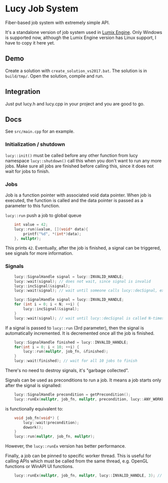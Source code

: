 # Lucy Job System
Fiber-based job system with extremely simple API. 

It's a standalone version of job system used in [Lumix Engine](https://github.com/nem0/lumixengine).
Only Windows is supported now, although the Lumix Engine version has Linux support, I have to copy it here yet.

## Demo 
Create a solution with ```create_solution_vs2017.bat```. The solution is in ```build/tmp/```. Open the solution, compile and run.

## Integration
Just put lucy.h and lucy.cpp in your project and you are good to go.

## Docs

See ```src/main.cpp``` for an example.

### Initialization / shutdown

```lucy::init()``` must be called before any other function from lucy namespace
```lucy::shutdown()``` call this when you don't want to run any more jobs. Make sure all jobs are finished before calling this, since it does not wait for jobs to finish.

### Jobs

Job is a function pointer with associated void data pointer. When job is executed, the function is called and the data pointer is passed as a parameter to this function.

```lucy::run``` push a job to global queue

```cpp
	int value = 42;
	lucy::run(&value, [](void* data){
		printf("%d", *(int*)data);
	}, nullptr);
```

This prints ```42```. Eventually, after the job is finished, a signal can be triggered, see signals for more information.

### Signals

```cpp
	lucy::SignalHandle signal = lucy::INVALID_HANDLE;
	lucy::wait(signal); // does not wait, since signal is invalid
	lucy::incSignal(&signal);
	lucy::wait(signal); // wait until someone calls lucy::decSignal, execute other jobs in the meantime
```

```cpp
	lucy::SignalHandle signal = lucy::INVALID_HANDLE;
	for (int i = 0; i < N; ++i) {
		lucy::incSignal(&signal);
	}
	lucy::wait(signal); // wait until lucy::decSignal is called N-times
```

If a signal is passed to ```lucy::run``` (3rd parameter), then the signal is automatically incremented. It is decremented once all the job is finished.

```cpp
	lucy::SignalHandle finished = lucy::INVALID_HANDLE;
	for(int i = 0; i < 10; ++i) {
		lucy::run(nullptr, job_fn, &finished);
	}
	lucy::wait(finished); // wait for all 10 jobs to finish
```

There's no need to destroy signals, it's "garbage collected".

Signals can be used as preconditions to run a job. It means a job starts only after the signal is signalled:

```cpp
	lucy::SignalHandle precondition = getPrecondition();
	lucy::runEx(nullptr, job_fn, nullptr, precondition, lucy::ANY_WORKER);
```

is functionally equivalent to:

```cpp
	void job_fn(void*) { 
		lucy::wait(precondition);
		dowork();
	}
	lucy::run(nullptr, job_fn, nullptr);
```

However, the ```lucy::runEx``` version has better performance.

Finally, a job can be pinned to specific worker thread. This is useful for calling APIs which must be called from the same thread, e.g. OpenGL functions or WinAPI UI functions.

```cpp
	lucy::runEx(nullptr, job_fn, nullptr, lucy::INVALID_HANDLE, 3); // run on worker thread 3
```